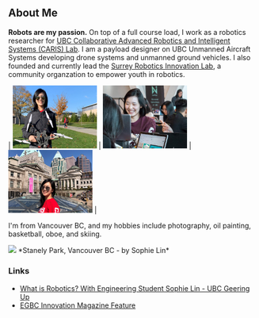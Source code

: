 ## About Me

**Robots are my passion.** On top of a full course load, I work as a robotics researcher for [UBC Collaborative Advanced Robotics and Intelligent Systems (CARIS) Lab](https://caris.mech.ubc.ca/). I am a payload designer on UBC Unmanned Aircraft Systems developing drone systems and unmanned ground vehicles. I also founded and currently lead the [Surrey Robotics Innovation Lab](https://surreyroboticsinnovationlab.ca/), a community organzation to empower youth in robotics.


| <img src="images/about/me1.jpg" width="170"/>     | <img src="images/about/me2.jpg" width="170"/>       | <img src="images/about/me3.jpg" width="170"/>     |


I'm from Vancouver BC, and my hobbies include photography, oil painting, basketball, oboe, and skiing.

<img src="/images/photo/Vancouver.JPG" width=600/>
*Stanely Park, Vancouver BC - by Sophie Lin*


### Links

- [What is Robotics? With Engineering Student Sophie Lin - UBC Geering Up](https://www.youtube.com/watch?v=LW0tiQdmUns)
- [EGBC Innovation Magazine Feature](https://user-yinucac.cld.bz/INNOVATION-July-August-20201/20/)
